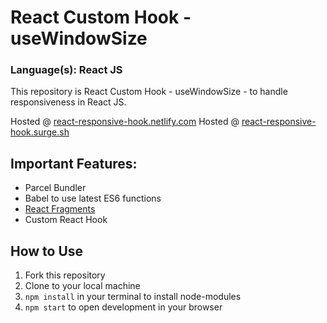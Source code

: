 # React Custom Hook - useWindowSize
### Language(s): React JS

This repository is React Custom Hook - useWindowSize - to handle responsiveness in React JS.

Hosted @ [react-responsive-hook.netlify.com](https://react-responsive-hook.netlify.com) 
Hosted @ [react-responsive-hook.surge.sh](http://react-responsive-hook.surge.sh) 

## Important Features:
* Parcel Bundler
* Babel to use latest ES6 functions
* [React Fragments](https://reactjs.org/docs/fragments.html)
* Custom React Hook
  
## How to Use
1. Fork this repository
2. Clone to your local machine
3. `npm install` in your terminal to install node-modules
4. `npm start` to open development in your browser
